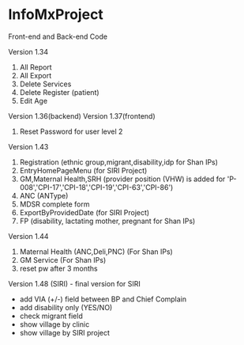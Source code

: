 # InfoMxProject
Front-end and Back-end Code

Version 1.34
1. All Report
2. All Export
3. Delete Services
4. Delete Register (patient)
5. Edit Age


Version 1.36(backend) Version 1.37(frontend)
1. Reset Password for user level 2

Version 1.43
1. Registration (ethnic group,migrant,disability,idp for Shan IPs)
2. EntryHomePageMenu (for SIRI Project)
3. GM,Maternal Health,SRH (provider position (VHW) is added for 'P-008','CPI-17','CPI-18','CPI-19','CPI-63','CPI-86')
4. ANC (ANType)
5. MDSR complete form 
6. ExportByProvidedDate (for SIRI Project)
7. FP (disability, lactating mother, pregnant for Shan IPs)

Version 1.44
1. Maternal Health (ANC,Deli,PNC) (For Shan IPs)
2. GM Service (For Shan IPs)
3. reset pw after 3 months

Version 1.48 (SIRI) - final version for SIRI
- add VIA (+/-) field between BP and Chief Complain
- add disability only (YES/NO)
- check migrant field
- show village by clinic
- show village by SIRI project
